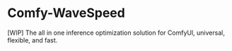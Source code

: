 # Comfy-WaveSpeed
[WIP] The all in one inference optimization solution for ComfyUl, universal, flexible, and fast.

